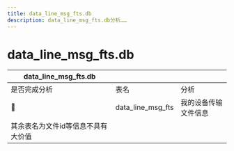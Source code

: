 ```yaml
---
title: data_line_msg_fts.db
description: data_line_msg_fts.db分析……
---
```


# data_line_msg_fts.db

| data_line_msg_fts.db               |                   |                      |
| ---------------------------------- | ----------------- | -------------------- |
| 是否完成分析                       | 表名              | 分析                 |
| 🤔                                  | data_line_msg_fts | 我的设备传输文件信息 |
| 其余表名为文件id等信息不具有大价值 |                   |                      |


